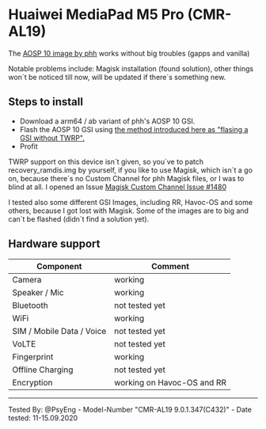 # Huaiwei MediaPad M5 Pro (CMR-AL19)

The [AOSP 10 image by phh](https://github.com/phhusson/treble_experimentations/releases/tag/v222) works without big troubles (gapps and vanilla)

Notable problems include: Magisk installation (found solution), other things won´t be noticed till now, will be updated if there´s something new.

## Steps to install

* Download a arm64 / ab variant of phh's AOSP 10 GSI.
* Flash the AOSP 10 GSI using [the method introduced here as "flasing a GSI without TWRP".](https://www.xda-developers.com/flash-generic-system-image-project-treble-device/)
* Profit

TWRP support on this device isn´t given, so you´ve to patch recovery_ramdis.img by yourself, if you like to use Magisk, which isn´t a go on, because there´s no Custom Channel for phh Magisk files, or I was to blind at all. I opened an Issue [Magisk Custom Channel Issue #1480](https://github.com/phhusson/treble_experimentations/issues/1480)

I tested also some different GSI Images, including RR, Havoc-OS and some others, because I got lost with Magisk. 
Some of the images are to big and can´t be flashed (didn´t find a solution yet).

## Hardware support

| Component                 |      Comment                                              |
|---------------------------|-----------------------------------------------------------|
| Camera                    | working                                                   |
| Speaker / Mic             | working                                                   |
| Bluetooth                 | not tested yet                                            |
| WiFi                      | working                                                   |
| SIM / Mobile Data / Voice | not tested yet                                            |
| VoLTE                     | not tested yet                                            |
| Fingerprint               | working                                                   |
| Offline Charging          | not tested yet                                            |
| Encryption                | working on Havoc-OS and RR                                |
---

Tested By: @PsyEng - Model-Number "CMR-AL19 9.0.1.347(C432)" - Date tested: 11-15.09.2020
